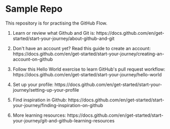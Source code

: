 <h1> Sample Repo </h1>
<p>This repository is for practising the GitHub Flow.</p>
<ol>
  <li>
    <p>
      Learn or review what Github and Git is: https://docs.github.com/en/get-started/start-your-journey/about-github-and-git
    </p>
  </li>
  <li>
    <p>
      Don't have an account yet? Read this guide to create an account: https://docs.github.com/en/get-started/start-your-journey/creating-an-account-on-github
    </p>
  </li>
  <li>
    <p>
      Follow this Hello World exercise to learn GitHub's pull request workflow: https://docs.github.com/en/get-started/start-your-journey/hello-world
    </p>
  </li>
  <li>
    <p>
      Set up your profile: https://docs.github.com/en/get-started/start-your-journey/setting-up-your-profile
    </p>
  </li>
  <li>
    <p>
      Find inspiration in Github: https://docs.github.com/en/get-started/start-your-journey/finding-inspiration-on-github
    </p>
  </li>
  <li>
    <p>
      More learning resources: https://docs.github.com/en/get-started/start-your-journey/git-and-github-learning-resources
    </p>
  </li>
</ol>

